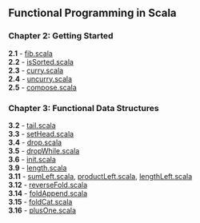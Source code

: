 ## Functional Programming in Scala
### Chapter 2: Getting Started
**2.1** - [fib.scala](ch2/fib.scala)<br>
**2.2** - [isSorted.scala](ch2/isSorted.scala)<br>
**2.3** - [curry.scala](ch2/curry.scala)<br>
**2.4** - [uncurry.scala](ch2/uncurry.scala)<br>
**2.5** - [compose.scala](ch2/compose.scala)<br>

### Chapter 3: Functional Data Structures
**3.2** - [tail.scala](ch3/tail.scala)<br>
**3.3** - [setHead.scala](ch3/setHead.scala)<br>
**3.4** - [drop.scala](ch3/drop.scala)<br>
**3.5** - [dropWhile.scala](ch3/dropWhile.scala)<br>
**3.6** - [init.scala](ch3/init.scala)<br>
**3.9** - [length.scala](ch3/length.scala)<br>
**3.11** - [sumLeft.scala](ch3/sumLeft.scala), [productLeft.scala](ch3/productLeft.scala), [lengthLeft.scala](ch3/lengthLeft.scala)<br>
**3.12** - [reverseFold.scala](ch3/reverseFold.scala)<br>
**3.14** - [foldAppend.scala](ch3/foldAppend.scala)<br>
**3.15** - [foldCat.scala](ch3/foldCat.scala)<br>
**3.16** - [plusOne.scala](ch3/plusOne.scala)<br>
